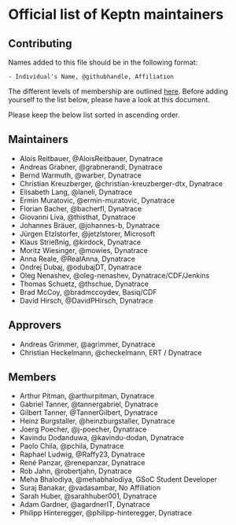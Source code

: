 # Official list of Keptn maintainers

## Contributing

Names added to this file should be in the following format:

```
- Individual's Name, @githubhandle, Affiliation
```

The different levels of membership are outlined [here](./COMMUNITY_MEMBERSHIP.md).
Before adding yourself to the list below, please have a look at this document.

Please keep the below list sorted in ascending order.

## Maintainers

- Alois Reitbauer, @AloisReitbauer, Dynatrace
- Andreas Grabner, @grabnerandi, Dynatrace
- Bernd Warmuth, @warber, Dynatrace
- Christian Kreuzberger, @christian-kreuzberger-dtx, Dynatrace
- Elisabeth Lang, @laneli, Dynatrace
- Ermin Muratovic, @ermin-muratovic, Dynatrace
- Florian Bacher, @bacherfl, Dynatrace
- Giovanni Liva, @thisthat, Dynatrace
- Johannes Bräuer, @johannes-b, Dynatrace
- Jürgen Etzlstorfer, @jetzlstorer, Microsoft
- Klaus Strießnig, @kirdock, Dynatrace
- Moritz Wiesinger, @mowies, Dynatrace
- Anna Reale, @RealAnna, Dynatrace
- Ondrej Dubaj, @odubajDT, Dynatrace
- Oleg Nenashev, @oleg-nenashev, Dynatrace/CDF/Jenkins
- Thomas Schuetz, @thschue, Dynatrace
- Brad McCoy, @bradmccoydev, Basiq/CDF
- David Hirsch, @DavidPHirsch, Dynatrace

## Approvers

- Andreas Grimmer, @agrimmer, Dynatrace
- Christian Heckelmann, @checkelmann, ERT / Dynatrace

## Members

- Arthur Pitman, @arthurpitman, Dynatrace
- Gabriel Tanner, @tannergabriel, Dynatrace
- Gilbert Tanner, @TannerGilbert, Dynatrace
- Heinz Burgstaller, @heinzburgstaller, Dynatrace
- Joerg Poecher, @j-poecher, Dynatrace
- Kavindu Dodanduwa, @kavindu-dodan, Dynatrace
- Paolo Chila, @pchila, Dynatrace
- Raphael Ludwig, @Raffy23, Dynatrace
- René Panzar, @renepanzar, Dynatrace
- Rob Jahn, @robertjahn, Dynatrace
- Meha Bhalodiya, @mehabhalodiya, GSoC Student Developer
- Suraj Banakar, @vadasambar, No Affiliation
- Sarah Huber, @sarahhuber001, Dynatrace
- Adam Gardner, @agardnerIT, Dynatrace
- Philipp Hinteregger, @philipp-hinteregger, Dynatrace
